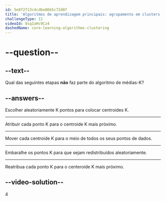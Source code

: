 ```yaml
---
id: 5e8f2f13c4cdbe86b5c72d8f
title: 'Algoritmos de aprendizagem principais: agrupamento em clusters'
challengeType: 11
videoId: 8sqIaHc9Cz4
dashedName: core-learning-algorithms-clustering
---
```


# --question--

## --text--

Qual das seguintes etapas **não** faz parte do algoritmo de médias-K?

## --answers--

Escolher aleatoriamente K pontos para colocar centroides K.

---

Atribuir cada ponto K para o centroide K mais próximo.

---

Mover cada centroide K para o meio de todos os seus pontos de dados.

---

Embaralhe os pontos K para que sejam redistribuídos aleatoriamente.

---

Reatribua cada ponto K para o centeroide K mais próximo.

## --video-solution--

4

